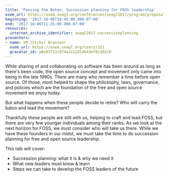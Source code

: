 ```yaml
---
title: 'Passing the Baton: Succession planning for FOSS leadership'
osem_url: https://osem.seagl.org/conferences/seagl2017/program/proposals/299
beginning: '2017-10-06T10:45:00.000-07:00'
end: '2017-10-06T11:35:00.000-07:00'
resources:
  internet_archive_identifier: seagl2017-successionplanning
presenters:
- name: VM (Vicky) Brasseur
  osem_url: https://osem.seagl.org/users/321
  gravatar_id: a8a93711c974aa112d14b43ef8c102c0
---
```


While sharing of and collaborating on software has been around as long as there's been code, the open source concept and movement only came into being in the late 1990s. There are many who remember a time before open source. Of those, most helped to shape the philosophy, laws, governance, and policies which are the foundation of the free and open source movement we enjoy today.

But what happens when these people decide to retire? Who will carry the baton and lead the movement?

Thankfully these people are still with us, helping to craft and lead FOSS, but there are very few younger individuals among their ranks. As we look at the next horizon for FOSS, we must consider who will take us there. While we have these founders in our midst, we must take the time to do succession planning for free and open source leadership.

This talk will cover:

* Succession planning: what it is & why we need it
* What new leaders must know & learn
* Steps we can take to develop the FOSS leaders of the future
